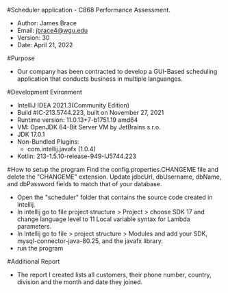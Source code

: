 #Scheduler application - C868 Performance Assessment.

- Author: James Brace
- Email: jbrace4@wgu.edu
- Version: 30
- Date: April 21, 2022

#Purpose

- Our company has been contracted to develop a GUI-Based scheduling application that conducts business in multiple languanges.

#Development Evironment

- IntelliJ IDEA 2021.3(Community Edition)
- Build #IC-213.5744.223, built on November 27, 2021
- Runtime version: 11.0.13+7-b1751.19 amd64
- VM: OpenJDK 64-Bit Server VM by JetBrains s.r.o.
- JDK 17.0.1
- Non-Bundled Plugins:
  - com.intellij.javafx (1.0.4)
- Kotlin: 213-1.5.10-release-949-IJ5744.223

#How to setup the program
Find the config.properties.CHANGEME file and delete the "CHANGEME" extension. Update jdbcUrl, dbUsername, dbName, and dbPassword
fields to match that of your database.

- Open the "scheduler" folder that contains the source code created in intellij.
- In intellij go to file project structure > Project > choose SDK 17 and change language level to 11 Local variable syntax for Lambda parameters.
- In Intellij go to file > project structure > Modules and add your SDK, mysql-connector-java-80.25, and the javafx library. 
- run the program

#Additional Report
- The report I created lists all customers, their phone number, country, division and the month and date they joined. 
